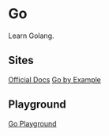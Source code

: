 # Go

Learn Golang.

## Sites

[Official Docs](https://go.dev/learn/)
[Go by Example](https://gobyexample.com/)

## Playground
[Go Playground](https://play.go.dev)
